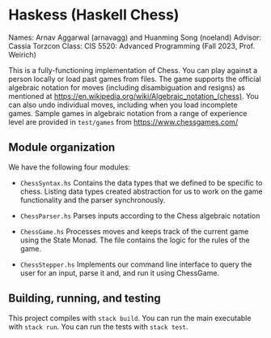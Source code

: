 # Haskess (Haskell Chess) 

Names: Arnav Aggarwal (arnavagg) and Huanming Song (noeland)
Advisor: Cassia Torzcon
Class: CIS 5520: Advanced Programming (Fall 2023, Prof. Weirich)

This is a fully-functioning implementation of Chess. You can play against a person locally or load past games from files. The game supports the official algebraic notation for moves (including disambiguation and resigns) as mentioned at https://en.wikipedia.org/wiki/Algebraic_notation_(chess). You can also undo individual moves, including when you load incomplete games. Sample games in algebraic notation from a range of experience level are provided in `test/games` from https://www.chessgames.com/ 


## Module organization

We have the following four modules:

  - `ChessSyntax.hs` Contains the data types that we defined to be specific to chess. Listing data types created abstraction for us to work on the game functionality and the parser synchronously.
  
  - `ChessParser.hs` Parses inputs according to the Chess algebraic notation
  
  - `ChessGame.hs` Processes moves and keeps track of the current game using the State Monad. The file contains the logic for the rules of the game.

  - `ChessStepper.hs` Implements our command line interface to query the user for an input, parse it and, and run it using ChessGame.

## Building, running, and testing

This project compiles with `stack build`. 
You can run the main executable with `stack run`.
You can run the tests with `stack test`. 